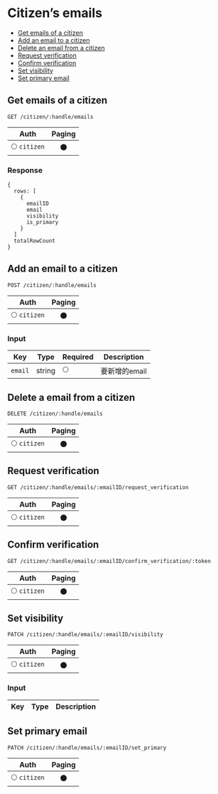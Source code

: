 # Citizen’s emails

- [Get emails of a citizen](#get-citizens-emails)
- [Add an email to a citizen](#add-an-email-to-a-citizen)
- [Delete an email from a citizen](#delete-an-email-from-a-citizen)
- [Request verification](#request-verification)
- [Confirm verification](#confirm-verification)
- [Set visibility](#set-visibility)
- [Set primary email](#set-primary-email)

## Get emails of a citizen
```
GET /citizen/:handle/emails
```

| Auth | Paging |
| :---: | :---: |
| 🌕 `citizen` | 🌑 |

### Response
```
{
  rows: [
    {
      emailID
      email
      visibility
      is_primary
    }
  ]
  totalRowCount
}
```

## Add an email to a citizen
```
POST /citizen/:handle/emails
```

| Auth | Paging |
| :---: | :---: |
| 🌕 `citizen` | 🌑 |

### Input

| Key | Type | Required | Description |
| --- | --- | --- | --- |
| `email` | string | 🌕 | 要新增的email |

## Delete a email from a citizen
```
DELETE /citizen/:handle/emails
```

| Auth | Paging |
| :---: | :---: |
| 🌕 `citizen` | 🌑 |

## Request verification
```
GET /citizen/:handle/emails/:emailID/request_verification
```

| Auth | Paging |
| :---: | :---: |
| 🌕 `citizen` | 🌑 |

## Confirm verification
```
GET /citizen/:handle/emails/:emailID/confirm_verification/:token
```

| Auth | Paging |
| :---: | :---: |
| 🌕 `citizen` | 🌑 |

## Set visibility
```
PATCH /citizen/:handle/emails/:emailID/visibility
```

| Auth | Paging |
| :---: | :---: |
| 🌕 `citizen` | 🌑 |

### Input

| Key | Type | Description |
| --- | --- | --- |

## Set primary email
```
PATCH /citizen/:handle/emails/:emailID/set_primary
```

| Auth | Paging |
| :---: | :---: |
| 🌕 `citizen` | 🌑 |
